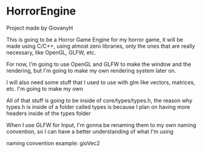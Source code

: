 # HorrorEngine

Project made by GiovanyH

This is going to be a Horror Game Engine for my horror game,
it will be made using C/C++, using almost zero libraries,
only the ones that are really necessary, like OpenGL, GLFW, etc.

For now, I'm going to use OpenGL and GLFW to make the window and
the rendering, but I'm going to make my own rendering system
later on.

I will also need some stuff that I used to use with glm
like vectors, matrices, etc. I'm going to make my own

All of that stuff is going to be inside of core/types/types.h,
the reason why types.h is inside of a folder called types is because
I plan on having more headers inside of the types folder

When I use GLFW for Input, I'm gonna be renaming them to my own
naming convention, so I can have a better understanding of what I'm using

naming convention example: gioVec2
